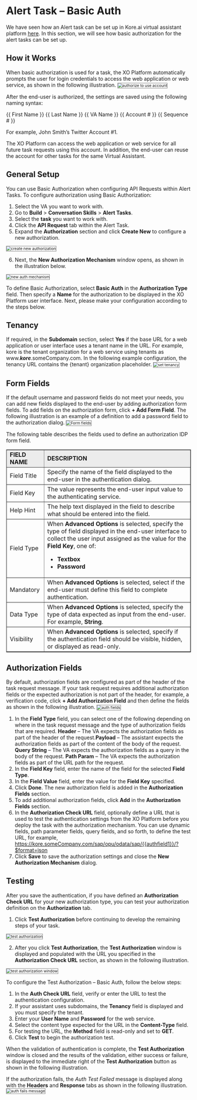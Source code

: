 # Alert Task – Basic Auth

We have seen how an Alert task can be set up in Kore.ai virtual assistant platform [here](https://developer.kore.ai/docs/bots/bot-builder-tool/alert/notification-tasks/). In this section, we will see how basic authorization for the alert tasks can be set up.

## How it Works 

When basic authorization is used for a task, the XO Platform automatically prompts the user for login credentials to access the web application or web service, as shown in the following illustration.
<img src="../images/authorize-to-use-account.png" alt="authorize to use account" title="authorize to use account" style="border: 1px solid gray; zoom:75%;">

After the end-user is authorized, the settings are saved using the following naming syntax:

{{ First Name }} {{ Last Name }} {{ VA Name }} {{ Account # }} {{ Sequence # }}

For example, John Smith’s Twitter Account #1.

The XO Platform can access the web application or web service for all future task requests using this account. In addition, the end-user can reuse the account for other tasks for the same Virtual Assistant.

## General Setup 

You can use Basic Authorization when configuring API Requests within Alert Tasks. To configure authorization using Basic Authorization:

1. Select the VA you want to work with.
2. Go to **Build** > **Conversation Skills** > **Alert Tasks**. 
3. Select the **task** you want to work with. 
4. Click the **API Request** tab within the Alert Task.
5. Expand the **Authorization** section and click **Create New** to configure a new authorization.
<img src="../images/create-new-authorization.png" alt="create new authorization" title="create new authorization" style="border: 1px solid gray; zoom:75%;">

6. Next, the **New Authorization Mechanism** window opens, as shown in the illustration below.
<img src="../images/new-auth-mechanism.png" alt="new auth mechanism" title="new auth mechanism" style="border: 1px solid gray; zoom:75%;">

To define Basic Authorization, select **Basic Auth** in the **Authorization Type** field. Then specify a **Name** for the authorization to be displayed in the XO Platform  user interface. Next, please make your configuration according to the steps below.

## Tenancy

If required, in the **Subdomain** section, select **Yes** if the base URL for a web application or user interface uses a tenant name in the URL. For example, kore is the tenant organization for a web service using tenants as www.**_kore_**.someCompany.com. In the following example configuration, the tenancy URL contains the {tenant} organization placeholder.
<img src="../images/set-tenancy.png" alt="set tenancy" title="set tenancy" style="border: 1px solid gray; zoom:75%;">

## Form Fields

If the default username and password fields do not meet your needs, you can add new fields displayed to the end-user by adding authorization form fields. To add fields on the authorization form, click **+ Add Form Field**. The following illustration is an example of a definition to add a password field to the authorization dialog.
<img src="../images/add-form-field.png" alt="Form fields" title="Form Fields" style="border: 1px solid gray; zoom:75%;">

The following table describes the fields used to define an authorization IDP form field.

<table border="1.5">
  <tr bgcolor="#ECECEC">
   <td><strong>FIELD NAME</strong>
   </td>
   <td><strong>DESCRIPTION</strong>
   </td>
  </tr>
  <tr>
   <td>Field Title
   </td>
   <td>Specify the name of the field displayed to the end-user in the authentication dialog.
   </td>
  </tr>
  <tr>
   <td>Field Key
   </td>
   <td>The value represents the end-user input value to the authenticating service.
   </td>
  </tr>
  <tr>
   <td>Help Hint
   </td>
   <td>The help text displayed in the field to describe what should be entered into the field.
   </td>
  </tr>
  <tr>
   <td>Field Type
   </td>
   <td>When <strong>Advanced Options</strong> is selected, specify the type of field displayed in the end-user interface to collect the user input assigned as the value for the <strong>Field Key</strong>, one of:
<ul>

<li><strong>Textbox</strong>

<li><strong>Password</strong>
</li>
</ul>
   </td>
  </tr>
  <tr>
   <td>Mandatory
   </td>
   <td>When <strong>Advanced Options</strong> is selected, select if the end-user must define this field to complete authentication.
   </td>
  </tr>
  <tr>
   <td>Data Type
   </td>
   <td>When <strong>Advanced Options</strong> is selected, specify the type of data expected as input from the end-user. For example, <strong>String</strong>.
   </td>
  </tr>
  <tr>
   <td>Visibility
   </td>
   <td>When <strong>Advanced Options</strong> is selected, specify if the authentication field should be visible, hidden, or displayed as read-only.
   </td>
  </tr>
</table>

## Authorization Fields

By default, authorization fields are configured as part of the header of the task request message. If your task request requires additional authorization fields or the expected authorization is not part of the header, for example, a verification code, click **+ Add Authorization Field** and then define the fields as shown in the following illustration.
<img src="../images/authorization-fields.png" alt="auth fields" title="auth fields" style="border: 1px solid gray; zoom:75%;">

1. In the **Field Type** field, you can select one of the following depending on where in the task request message and the type of authorization fields that are required. **Header** – The VA expects the authorization fields as part of the header of the request.**Payload** – The assistant expects the authorization fields as part of the content of the body of the request. **Query String** – The VA expects the authorization fields as a query in the body of the request. **Path Param** – The VA expects the authorization fields as part of the URL path for the request.
2. In the **Field Key** field, enter the name of the field for the selected **Field Type**.
3. In the **Field Value** field, enter the value for the **Field Key** specified.
4. Click **Done**. The new authorization field is added in the **Authorization Fields** section.
5. To add additional authorization fields, click **Add** in the **Authorization Fields** section.
6. In the **Authorization Check URL** field, optionally define a URL that is used to test the authentication settings from the XO Platform before you deploy the task with the authorization mechanism. You can use dynamic fields, path parameter fields, query fields, and so forth, to define the test URL, for example, https://kore.someCompany.com/sap/opu/odata/sap/{{authfield1}}/?$format=json
7. Click **Save** to save the authorization settings and close the **New Authorization Mechanism** dialog.

## Testing

After you save the authentication, if you have defined an **Authorization Check URL** for your new authorization type, you can test your authorization definition on the **Authorization** tab.

1. Click **Test Authorization** before continuing to develop the remaining steps of your task.
<img src="../images/click-test-authorization.png" alt="test authorization" title="test authorization" style="border: 1px solid gray; zoom:75%;">

2. After you click **Test Authorization**, the **Test Authorization** window is displayed and populated with the URL you specified in the **Authorization Check URL** section, as shown in the following illustration.

<img src="../images/test-authorization-window.png" alt="test authorization window" title="test authorization window" style="border: 1px solid gray; zoom:75%;">

To configure the Test Authorization – Basic Auth, follow the below steps:

1. In the **Auth Check URL** field, verify or enter the URL to test the authentication configuration.
2. If your assistant uses subdomains, the **Tenancy** field is displayed and you must specify the tenant.
3. Enter your **User Name** and **Password** for the web service.
4. Select the content type expected for the URL in the **Content-Type** field.
5. For testing the URL, the **Method** field is read-only and set to **GET**.
6. Click **Test** to begin the authorization test.

When the validation of authentication is complete, the **Test Authorization** window is closed and the results of the validation, either success or failure, is displayed to the immediate right of the **Test Authorization** button as shown in the following illustration. 

If the authorization fails, the _Auth Test Failed_ message is displayed along with the **Headers** and **Response** tabs as shown in the following illustration.
<img src="../images/configure-test-authorization.png" alt="auth fails message" title="auth fails message" style="border: 1px solid gray; zoom:75%;">


